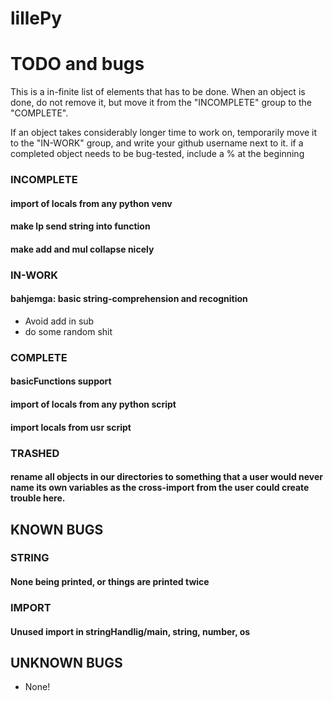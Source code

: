 # lillePy

# TODO and bugs
This is a in-finite list of elements that has to be done.
When an object is done, do not remove it, but move it from
the "INCOMPLETE" group to the "COMPLETE".

If an object takes considerably longer time to work on,
temporarily move it to the "IN-WORK" group, and write your
github username next to it.
if a completed object needs to be bug-tested, include a % at the beginning

### INCOMPLETE
  #### import of locals from any python venv
  #### make lp send string into function
  ####
  #### make add and mul collapse nicely
### IN-WORK
  #### bahjemga: basic string-comprehension and recognition
  - Avoid add in sub
  - do some random shit
### COMPLETE
  #### basicFunctions support
  #### import of locals from any python script
  #### import locals from usr script
### TRASHED
  #### rename all objects in our directories to something that a user would never name its own variables as the cross-import from the user could create trouble here.

## KNOWN BUGS

### STRING
  #### None being printed, or things are printed twice
### IMPORT
  #### Unused import in stringHandlig/main, string, number, os

## UNKNOWN BUGS
  - None!
